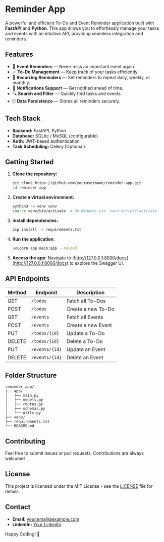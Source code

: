 # Reminder App

A powerful and efficient To-Do and Event Reminder application built with **FastAPI** and **Python**. This app allows you to effortlessly manage your tasks and events with an intuitive API, providing seamless integration and reminders.

## Features

* 📅 **Event Reminders** — Never miss an important event again.
* ✅ **To-Do Management** — Keep track of your tasks efficiently.
* 🔄 **Recurring Reminders** — Set reminders to repeat daily, weekly, or monthly.
* 🔔 **Notifications Support** — Get notified ahead of time.
* 🔍 **Search and Filter** — Quickly find tasks and events.
* 🗄️ **Data Persistence** — Stores all reminders securely.

## Tech Stack

* **Backend:** FastAPI, Python
* **Database:** SQLite / MySQL (configurable)
* **Auth:** JWT-based authentication
* **Task Scheduling:** Celery (Optional)

## Getting Started

1. **Clone the repository:**

   ```bash
   git clone https://github.com/yourusername/reminder-app.git
   cd reminder-app
   ```

2. **Create a virtual environment:**

   ```bash
   python3 -m venv venv
   source venv/bin/activate  # On Windows use `venv\Scripts\activate`
   ```

3. **Install dependencies:**

   ```bash
   pip install -r requirements.txt
   ```

4. **Run the application:**

   ```bash
   uvicorn app.main:app --reload
   ```

5. **Access the app:**
   Navigate to [http://127.0.0.1:8000/docs](http://127.0.0.1:8000/docs) to explore the Swagger UI.

## API Endpoints

| Method | Endpoint       | Description        |
| ------ | -------------- | ------------------ |
| GET    | `/todos`       | Fetch all To-Dos   |
| POST   | `/todos`       | Create a new To-Do |
| GET    | `/events`      | Fetch all Events   |
| POST   | `/events`      | Create a new Event |
| PUT    | `/todos/{id}`  | Update a To-Do     |
| DELETE | `/todos/{id}`  | Delete a To-Do     |
| PUT    | `/events/{id}` | Update an Event    |
| DELETE | `/events/{id}` | Delete an Event    |

## Folder Structure

```
reminder-app/
├── app/
│   ├── main.py
│   ├── models.py
│   ├── routes.py
│   ├── schemas.py
│   └── utils.py
├── venv/
├── requirements.txt
└── README.md
```

## Contributing

Feel free to submit issues or pull requests. Contributions are always welcome!

## License

This project is licensed under the MIT License - see the [LICENSE](LICENSE) file for details.

## Contact

* **Email:** [your.email@example.com](mailto:your.email@example.com)
* **LinkedIn:** [Your LinkedIn](https://linkedin.com/in/yourusername)

Happy Coding! 🚀
